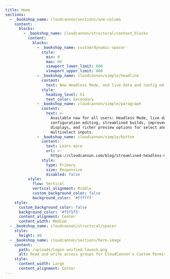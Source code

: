 ```yaml
---
title: Home
sections:
  - _bookshop_name: cloudcannon/sections/one-column
    content:
      blocks:
        - _bookshop_name: cloudcannon/structural/content_blocks
          content:
            blocks:
              - _bookshop_name: custom/dynamic-spacer
                style:
                  min: 0
                  max: 60
                  viewport_lower_limit: 600
                  viewport_upper_limit: 800
              - _bookshop_name: cloudcannon/simple/headline
                content:
                  text: New Headless Mode, and live data and config editing
                style:
                  heading_level: h1
                  text_color: Secondary
              - _bookshop_name: cloudcannon/simple/paragraph
                content:
                  text: >-
                    Available now for all users: Headless Mode, live data and
                    configuration editing, streamlined builds, improved card
                    displays, and richer preview options for select and
                    multiselect inputs.
              - _bookshop_name: cloudcannon/simple/button
                content:
                  text: Learn more
                  url: >-
                    https://cloudcannon.com/blog/streamlined-headless-mode-unified-configuration-and-live-data-editing/?utm_campaign=Unified%Config&utm_source=auth-screen
                style:
                  type: Primary
                  size: Responsive
                  disabled: false
          style:
            flow: Vertical
            vertical_alignment: Middle
            custom_background_color: false
            background_color: '#ffffff'
    style:
      custom_background_color: false
      background_color: '#f5f5f5'
      content_alignment: Center
      content_width: Medium
  - _bookshop_name: cloudcannon/structural/spacer
    style:
      height: 40
  - _bookshop_name: cloudcannon/sections/hero-image
    content:
      path: /uploads/login-unified-launch.png
      alt: Read and write access groups for CloudCannon's Custom Permissions
    style:
      content_width: Large
      content_alignment: Center
---
```

